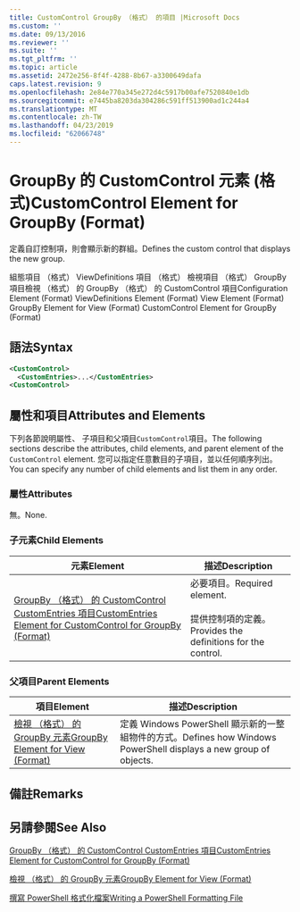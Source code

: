 ```yaml
---
title: CustomControl GroupBy （格式） 的項目 |Microsoft Docs
ms.custom: ''
ms.date: 09/13/2016
ms.reviewer: ''
ms.suite: ''
ms.tgt_pltfrm: ''
ms.topic: article
ms.assetid: 2472e256-8f4f-4288-8b67-a3300649dafa
caps.latest.revision: 9
ms.openlocfilehash: 2e84e770a345e272d4c5917b00afe7520840e1db
ms.sourcegitcommit: e7445ba8203da304286c591ff513900ad1c244a4
ms.translationtype: MT
ms.contentlocale: zh-TW
ms.lasthandoff: 04/23/2019
ms.locfileid: "62066748"
---
```

# <a name="customcontrol-element-for-groupby-format"></a><span data-ttu-id="beedd-102">GroupBy 的 CustomControl 元素 (格式)</span><span class="sxs-lookup"><span data-stu-id="beedd-102">CustomControl Element for GroupBy (Format)</span></span>

<span data-ttu-id="beedd-103">定義自訂控制項，則會顯示新的群組。</span><span class="sxs-lookup"><span data-stu-id="beedd-103">Defines the custom control that displays the new group.</span></span>

<span data-ttu-id="beedd-104">組態項目 （格式） ViewDefinitions 項目 （格式） 檢視項目 （格式） GroupBy 項目檢視 （格式） 的 GroupBy （格式） 的 CustomControl 項目</span><span class="sxs-lookup"><span data-stu-id="beedd-104">Configuration Element (Format) ViewDefinitions Element (Format) View Element (Format) GroupBy Element for View (Format) CustomControl Element for GroupBy (Format)</span></span>

## <a name="syntax"></a><span data-ttu-id="beedd-105">語法</span><span class="sxs-lookup"><span data-stu-id="beedd-105">Syntax</span></span>

```xml
<CustomControl>
  <CustomEntries>...</CustomEntries>
<CustomControl>
```

## <a name="attributes-and-elements"></a><span data-ttu-id="beedd-106">屬性和項目</span><span class="sxs-lookup"><span data-stu-id="beedd-106">Attributes and Elements</span></span>

<span data-ttu-id="beedd-107">下列各節說明屬性、 子項目和父項目`CustomControl`項目。</span><span class="sxs-lookup"><span data-stu-id="beedd-107">The following sections describe the attributes, child elements, and parent element of the `CustomControl` element.</span></span> <span data-ttu-id="beedd-108">您可以指定任意數目的子項目，並以任何順序列出。</span><span class="sxs-lookup"><span data-stu-id="beedd-108">You can specify any number of child elements and list them in any order.</span></span>

### <a name="attributes"></a><span data-ttu-id="beedd-109">屬性</span><span class="sxs-lookup"><span data-stu-id="beedd-109">Attributes</span></span>

<span data-ttu-id="beedd-110">無。</span><span class="sxs-lookup"><span data-stu-id="beedd-110">None.</span></span>

### <a name="child-elements"></a><span data-ttu-id="beedd-111">子元素</span><span class="sxs-lookup"><span data-stu-id="beedd-111">Child Elements</span></span>

|<span data-ttu-id="beedd-112">元素</span><span class="sxs-lookup"><span data-stu-id="beedd-112">Element</span></span>|<span data-ttu-id="beedd-113">描述</span><span class="sxs-lookup"><span data-stu-id="beedd-113">Description</span></span>|
|-------------|-----------------|
|[<span data-ttu-id="beedd-114">GroupBy （格式） 的 CustomControl CustomEntries 項目</span><span class="sxs-lookup"><span data-stu-id="beedd-114">CustomEntries Element for CustomControl for GroupBy (Format)</span></span>](./customentries-element-for-customcontrol-for-groupby-format.md)|<span data-ttu-id="beedd-115">必要項目。</span><span class="sxs-lookup"><span data-stu-id="beedd-115">Required element.</span></span><br /><br /> <span data-ttu-id="beedd-116">提供控制項的定義。</span><span class="sxs-lookup"><span data-stu-id="beedd-116">Provides the definitions for the control.</span></span>|

### <a name="parent-elements"></a><span data-ttu-id="beedd-117">父項目</span><span class="sxs-lookup"><span data-stu-id="beedd-117">Parent Elements</span></span>

|<span data-ttu-id="beedd-118">項目</span><span class="sxs-lookup"><span data-stu-id="beedd-118">Element</span></span>|<span data-ttu-id="beedd-119">描述</span><span class="sxs-lookup"><span data-stu-id="beedd-119">Description</span></span>|
|-------------|-----------------|
|[<span data-ttu-id="beedd-120">檢視 （格式） 的 GroupBy 元素</span><span class="sxs-lookup"><span data-stu-id="beedd-120">GroupBy Element for View (Format)</span></span>](./groupby-element-for-view-format.md)|<span data-ttu-id="beedd-121">定義 Windows PowerShell 顯示新的一整組物件的方式。</span><span class="sxs-lookup"><span data-stu-id="beedd-121">Defines how Windows PowerShell displays a new group of objects.</span></span>|

## <a name="remarks"></a><span data-ttu-id="beedd-122">備註</span><span class="sxs-lookup"><span data-stu-id="beedd-122">Remarks</span></span>

## <a name="see-also"></a><span data-ttu-id="beedd-123">另請參閱</span><span class="sxs-lookup"><span data-stu-id="beedd-123">See Also</span></span>

[<span data-ttu-id="beedd-124">GroupBy （格式） 的 CustomControl CustomEntries 項目</span><span class="sxs-lookup"><span data-stu-id="beedd-124">CustomEntries Element for CustomControl for GroupBy (Format)</span></span>](./customentries-element-for-customcontrol-for-groupby-format.md)

[<span data-ttu-id="beedd-125">檢視 （格式） 的 GroupBy 元素</span><span class="sxs-lookup"><span data-stu-id="beedd-125">GroupBy Element for View (Format)</span></span>](./groupby-element-for-view-format.md)

[<span data-ttu-id="beedd-126">撰寫 PowerShell 格式化檔案</span><span class="sxs-lookup"><span data-stu-id="beedd-126">Writing a PowerShell Formatting File</span></span>](./writing-a-powershell-formatting-file.md)
